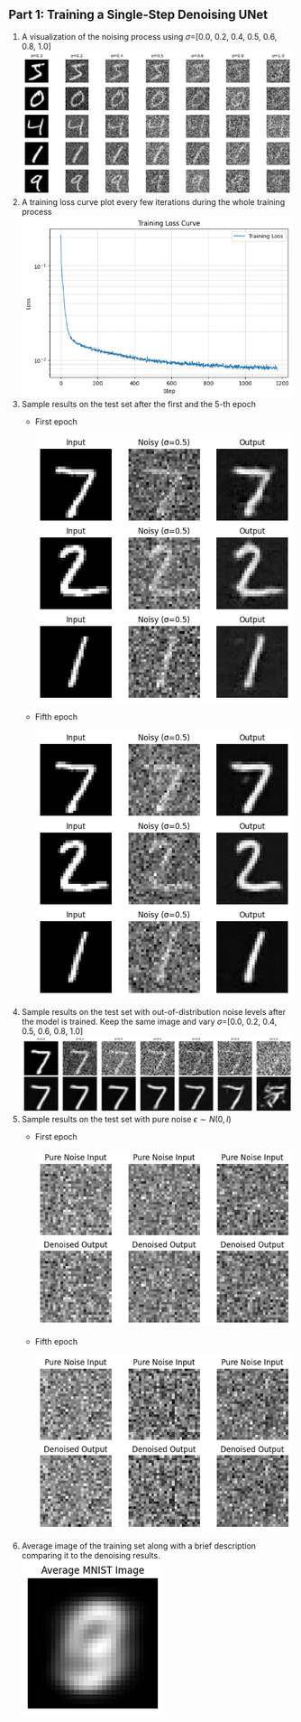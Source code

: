 ## Part 1: Training a Single-Step Denoising UNet
1. A visualization of the noising process using $\sigma$=[0.0, 0.2, 0.4, 0.5, 0.6, 0.8, 1.0]
![alt text](1-1.png)
2. A training loss curve plot every few iterations during the whole training process
![alt text](1-2.png)
3. Sample results on the test set after the first and the 5-th epoch
    * First epoch
    
        ![alt text](1-3.png)
    * Fifth epoch

        ![alt text](1-3-2.png)
4. Sample results on the test set with out-of-distribution noise levels after the model is trained. Keep the same image and vary $\sigma$=[0.0, 0.2, 0.4, 0.5, 0.6, 0.8, 1.0]
![alt text](1-4.png)
5. Sample results on the test set with pure noise $\epsilon\sim{N(0,I)}$
    * First epoch
        
        ![alt text](1-5-1.png)
    * Fifth epoch 
    
        ![alt text](1-5-2.png)
6. Average image of the training set along with a brief description comparing it to the denoising results.
![alt text](1-6.png)